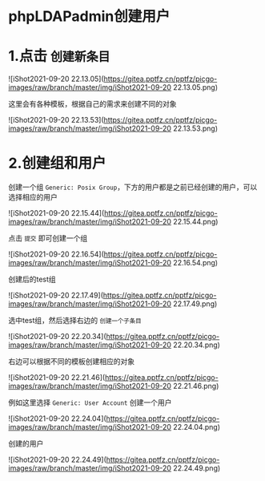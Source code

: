 # phpLDAPadmin创建用户



# 1.点击 `创建新条目`

![iShot2021-09-20 22.13.05](https://gitea.pptfz.cn/pptfz/picgo-images/raw/branch/master/img/iShot2021-09-20 22.13.05.png)



这里会有各种模板，根据自己的需求来创建不同的对象

![iShot2021-09-20 22.13.53](https://gitea.pptfz.cn/pptfz/picgo-images/raw/branch/master/img/iShot2021-09-20 22.13.53.png)



# 2.创建组和用户

创建一个组 `Generic: Posix Group`，下方的用户都是之前已经创建的用户，可以选择相应的用户

![iShot2021-09-20 22.15.44](https://gitea.pptfz.cn/pptfz/picgo-images/raw/branch/master/img/iShot2021-09-20 22.15.44.png)



点击 `提交` 即可创建一个组

![iShot2021-09-20 22.16.54](https://gitea.pptfz.cn/pptfz/picgo-images/raw/branch/master/img/iShot2021-09-20 22.16.54.png)



创建后的test组

![iShot2021-09-20 22.17.49](https://gitea.pptfz.cn/pptfz/picgo-images/raw/branch/master/img/iShot2021-09-20 22.17.49.png)



选中test组，然后选择右边的 `创建一个子条目`

![iShot2021-09-20 22.20.34](https://gitea.pptfz.cn/pptfz/picgo-images/raw/branch/master/img/iShot2021-09-20 22.20.34.png)



右边可以根据不同的模板创建相应的对象

![iShot2021-09-20 22.21.46](https://gitea.pptfz.cn/pptfz/picgo-images/raw/branch/master/img/iShot2021-09-20 22.21.46.png)



例如这里选择 `Generic: User Account` 创建一个用户

![iShot2021-09-20 22.24.04](https://gitea.pptfz.cn/pptfz/picgo-images/raw/branch/master/img/iShot2021-09-20 22.24.04.png)



创建的用户

![iShot2021-09-20 22.24.49](https://gitea.pptfz.cn/pptfz/picgo-images/raw/branch/master/img/iShot2021-09-20 22.24.49.png)
